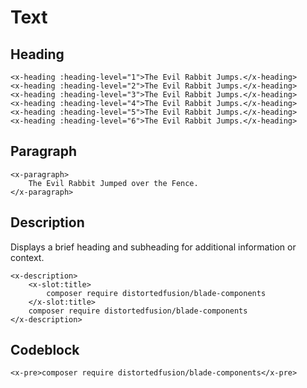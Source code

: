 # Text

## Heading

```blade-component
<x-heading :heading-level="1">The Evil Rabbit Jumps.</x-heading>
<x-heading :heading-level="2">The Evil Rabbit Jumps.</x-heading>
<x-heading :heading-level="3">The Evil Rabbit Jumps.</x-heading>
<x-heading :heading-level="4">The Evil Rabbit Jumps.</x-heading>
<x-heading :heading-level="5">The Evil Rabbit Jumps.</x-heading>
<x-heading :heading-level="6">The Evil Rabbit Jumps.</x-heading>
```

## Paragraph

```blade-component
<x-paragraph>
    The Evil Rabbit Jumped over the Fence.
</x-paragraph>
```

## Description

Displays a brief heading and subheading for additional information or context.

```blade-component
<x-description>
    <x-slot:title>
        composer require distortedfusion/blade-components
    </x-slot:title>
    composer require distortedfusion/blade-components
</x-description>
```

## Codeblock

```blade-component
<x-pre>composer require distortedfusion/blade-components</x-pre>
```
